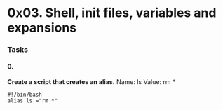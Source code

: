 # 0x03. Shell, init files, variables and expansions
### Tasks
#### 0. <o>
**Create a script that creates an alias.**
Name: ls
Value: rm *

```
#!/bin/bash
alias ls ="rm *"
```
